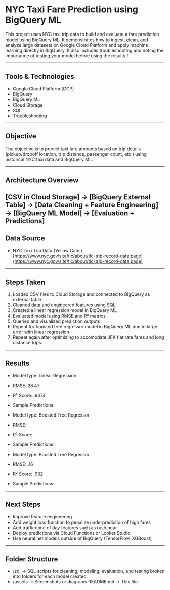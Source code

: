 # NYC Taxi Fare Prediction using BigQuery ML

This project uses NYC taxi trip data to build and evaluate a fare prediction model using BigQuery ML. It demonstrates how to ingest, clean, and analyze large datasets on Google Cloud Platform and apply machine learning directly in BigQuery. It also includes troubleshooting and noting the importance of testing your model before using the results.f

---

## Tools & Technologies
- Google Cloud Platform (GCP)
- BigQuery
- BigQuery ML
- Cloud Storage
- SQL
- Troubleshooting

---

## Objective
The objective is to predict taxi fare amounts based on trip details (pickup/dropoff location, trip distance, passenger count, etc.) using historical NYC taxi data and BigQuery ML.

---

## Architecture Overview

## [CSV in Cloud Storage] → [BigQuery External Table] → [Data Cleaning + Feature Engineering] → [BigQuery ML Model] → [Evaluation + Predictions]

## Data Source
- NYC Taxi Trip Data (Yellow Cabs)  
  [https://www.nyc.gov/site/tlc/about/tlc-trip-record-data.page](https://www.nyc.gov/site/tlc/about/tlc-trip-record-data.page)

---

## Steps Taken
1. Loaded CSV files to Cloud Storage and connected to BigQuery as external table
2. Cleaned data and engineered features using SQL
3. Created a linear regression model in BigQuery ML
4. Evaluated model using RMSE and R² metrics
5. Queried and visualized prediction outputs
6. Repeat for boosted tree regressor model in BigQuery ML due to large error with linear regression
7. Repeat again after optimizing to accomodate JFK flat rate fares and long distance trips.

---

## Results
- Model type: Linear Regression
- RMSE: 26.47
- R² Score: .9074
- Sample Predictions: 

- Model type: Boosted Tree Regressor
- RMSE: 
- R² Score:
- Sample Predictions:

- Model type: Boosted Tree Regressor
- RMSE: .16
- R² Score: .932
- Sample Predictions: 

---

## Next Steps
- Improve feature engineering
- Add weight loss function to penalize underprediction of high fares
- Add traffic/time of day features such as rush hour
- Deploy predictions via Cloud Functions or Looker Studio
- Use neural net models outside of BigQuery (TensorFlow, XGBoost)

---

## Folder Structure

- /sql → SQL scripts for cleaning, modeling, evaluation, and testing broken into folders for each model created.
- /assets → Screenshots or diagrams
README.md → This file

